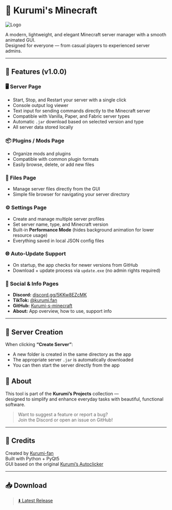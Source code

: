 # 💠 Kurumi's Minecraft

![Logo](https://imgur.com/b4c8SL1.png)

A modern, lightweight, and elegant Minecraft server manager with a smooth animated GUI.  
Designed for everyone — from casual players to experienced server admins.

---

## 🚀 Features (v1.0.0)

### 🖥️ Server Page
- Start, Stop, and Restart your server with a single click
- Console output log viewer
- Text input for sending commands directly to the Minecraft server
- Compatible with Vanilla, Paper, and Fabric server types
- Automatic `.jar` download based on selected version and type
- All server data stored locally

### 📦 Plugins / Mods Page
- Organize mods and plugins
- Compatible with common plugin formats
- Easily browse, delete, or add new files

### 📁 Files Page
- Manage server files directly from the GUI
- Simple file browser for navigating your server directory

### ⚙️ Settings Page
- Create and manage multiple server profiles
- Set server name, type, and Minecraft version
- Built-in **Performance Mode** (hides background animation for lower resource usage)
- Everything saved in local JSON config files

### 🌐 Auto-Update Support
- On startup, the app checks for newer versions from GitHub
- Download + update process via `update.exe` (no admin rights required)

### 🔗 Social & Info Pages
- **Discord:** [discord.gg/5KKw8EZcMK](https://discord.gg/5KKw8EZcMK)
- **TikTok:** [@kurumi.fan](https://www.tiktok.com/@kurumi.fan)
- **GitHub:** [Kurumi-s-minecraft](https://github.com/Kurumi-fan/Kurumi-s-minecraft)
- **About:** App overview, how to use, support info

---

## 📂 Server Creation

When clicking **“Create Server”**:
- A new folder is created in the same directory as the app
- The appropriate server `.jar` is automatically downloaded
- You can then start the server directly from the app

## 🧠 About

This tool is part of the **Kurumi’s Projects** collection —  
designed to simplify and enhance everyday tasks with beautiful, functional software.

> Want to suggest a feature or report a bug?  
> Join the Discord or open an issue on GitHub!

---

## 💜 Credits

Created by [Kurumi-fan](https://github.com/Kurumi-fan)  
Built with Python + PyQt5  
GUI based on the original [Kurumi’s Autoclicker](https://github.com/Kurumi-fan/Kurumi-s-autoclicker)

---

## 📥 Download

> [⬇️ Latest Release](https://github.com/Kurumi-fan/Kurumi-s-minecraft/releases)
